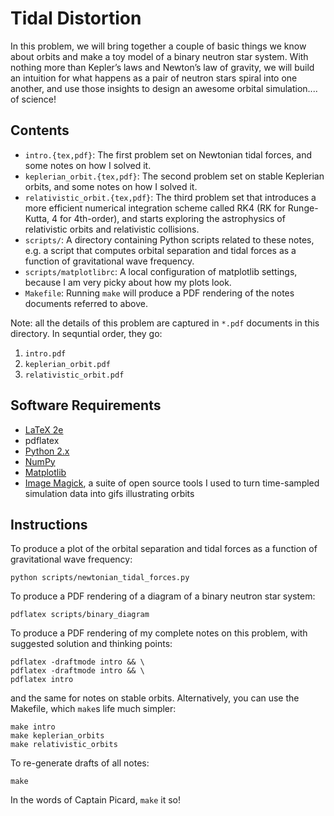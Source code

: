 Tidal Distortion
================

In this problem, we will bring together a couple of basic things we know about orbits and make a toy model of a binary neutron star system. With nothing more than Kepler’s laws and Newton’s law of gravity, we will build an intuition for what happens as a pair of neutron stars spiral into one another, and use those insights to design an awesome orbital simulation.... of science!

Contents
--------

* `intro.{tex,pdf}`: The first problem set on Newtonian tidal forces, and some notes on how I solved it.
* `keplerian_orbit.{tex,pdf}`: The second problem set on stable Keplerian orbits, and some notes on how I solved it.
* `relativistic_orbit.{tex,pdf}`: The third problem set that introduces a more efficient numerical integration scheme called RK4 (RK for Runge-Kutta, 4 for 4th-order), and starts exploring the astrophysics of relativistic orbits and relativistic collisions.
* `scripts/`: A directory containing Python scripts related to these notes, e.g. a script that computes orbital separation and tidal forces as a function of gravitational wave frequency.
* `scripts/matplotlibrc`: A local configuration of matplotlib settings, because I am very picky about how my plots look.
* `Makefile`: Running `make` will produce a PDF rendering of the notes documents referred to above.

Note: all the details of this problem are captured in `*.pdf` documents in this directory. In sequntial order, they go:

1. `intro.pdf`
2. `keplerian_orbit.pdf`
3. `relativistic_orbit.pdf`

Software Requirements
---------------------

* [LaTeX 2e](https://www.latex-project.org/get/)
* pdflatex
* [Python 2.x](https://www.python.org)
* [NumPy](http://www.numpy.org)
* [Matplotlib](http://matplotlib.org)
* [Image Magick](http://www.imagemagick.org/script/index.php), a suite of open source tools I used to turn time-sampled simulation data into gifs illustrating orbits

Instructions
------------

To produce a plot of the orbital separation and tidal forces as a function of gravitational wave frequency:

```
python scripts/newtonian_tidal_forces.py
```

To produce a PDF rendering of a diagram of a binary neutron star system:

```
pdflatex scripts/binary_diagram
```

To produce a PDF rendering of my complete notes on this problem, with suggested solution and thinking points:

```
pdflatex -draftmode intro && \
pdflatex -draftmode intro && \
pdflatex intro
```

and the same for notes on stable orbits. Alternatively, you can use the Makefile, which `make`s life much simpler:

```
make intro
make keplerian_orbits
make relativistic_orbits
```

To re-generate drafts of all notes:

```
make
```

In the words of Captain Picard, `make` it so!
